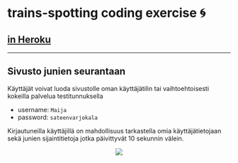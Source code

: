 # trains-spotting coding exercise :cyclone:
## [in Heroku](https://trains-spotting.herokuapp.com/)
***

## Sivusto junien seurantaan
Käyttäjät voivat luoda sivustolle oman käyttäjätilin tai vaihtoehtoisesti kokeilla palvelua testitunnuksella
- username: ```Maija```
- password: ```sateenvarjokala```

Kirjautuneilla käyttäjillä on mahdollisuus tarkastella omia käyttäjätietojaan sekä junien sijaintitietoja jotka päivittyvät 10 sekunnin välein.

<p align="center">
  <img src="http://www.thechristmasshop.co.uk/WebRoot/BT/Shops/BT4873/5510/1DAA/2F8B/66DF/A3BA/0A0C/05EE/762C/A0512013.jpg">
</p>
